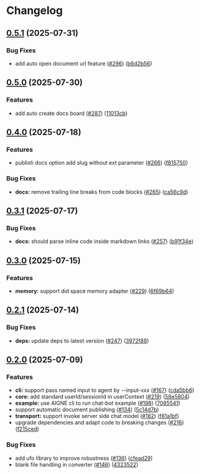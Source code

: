 # Changelog

## [0.5.1](https://github.com/AIGNE-io/aigne-framework/compare/publish-docs-v0.5.0...publish-docs-v0.5.1) (2025-07-31)


### Bug Fixes

* add auto open document url feature ([#296](https://github.com/AIGNE-io/aigne-framework/issues/296)) ([b6d2b56](https://github.com/AIGNE-io/aigne-framework/commit/b6d2b566cc7d209eefc2a7042453832c0f064e36))

## [0.5.0](https://github.com/AIGNE-io/aigne-framework/compare/publish-docs-v0.4.0...publish-docs-v0.5.0) (2025-07-30)


### Features

* add auto create docs board ([#287](https://github.com/AIGNE-io/aigne-framework/issues/287)) ([11013cb](https://github.com/AIGNE-io/aigne-framework/commit/11013cb857b54b89077afbcd76339eb15fdcc666))

## [0.4.0](https://github.com/AIGNE-io/aigne-framework/compare/publish-docs-v0.3.1...publish-docs-v0.4.0) (2025-07-18)


### Features

* publish docs option add slug without ext parameter ([#266](https://github.com/AIGNE-io/aigne-framework/issues/266)) ([f815750](https://github.com/AIGNE-io/aigne-framework/commit/f815750e0359e18ad9686713be9279e8a5819960))


### Bug Fixes

* **docs:** remove trailing line breaks from code blocks ([#265](https://github.com/AIGNE-io/aigne-framework/issues/265)) ([ca56c9d](https://github.com/AIGNE-io/aigne-framework/commit/ca56c9d3061fb8b3a655dd5e89e4b06d9a90c53e))

## [0.3.1](https://github.com/AIGNE-io/aigne-framework/compare/publish-docs-v0.3.0...publish-docs-v0.3.1) (2025-07-17)


### Bug Fixes

* **docs:** should parse inline code inside markdown links ([#257](https://github.com/AIGNE-io/aigne-framework/issues/257)) ([b91f34e](https://github.com/AIGNE-io/aigne-framework/commit/b91f34e09378d3b506fa03ae61e2cede4e08943f))

## [0.3.0](https://github.com/AIGNE-io/aigne-framework/compare/publish-docs-v0.2.1...publish-docs-v0.3.0) (2025-07-15)


### Features

* **memory:** support did space memory adapter ([#229](https://github.com/AIGNE-io/aigne-framework/issues/229)) ([6f69b64](https://github.com/AIGNE-io/aigne-framework/commit/6f69b64e98b963db9d6ab5357306b445385eaa68))

## [0.2.1](https://github.com/AIGNE-io/aigne-framework/compare/publish-docs-v0.2.0...publish-docs-v0.2.1) (2025-07-14)


### Bug Fixes

* **deps:** update deps to latest version ([#247](https://github.com/AIGNE-io/aigne-framework/issues/247)) ([3972f88](https://github.com/AIGNE-io/aigne-framework/commit/3972f887a9abff20c26da6b51c1071cbd54c0bf1))

## [0.2.0](https://github.com/AIGNE-io/aigne-framework/compare/publish-docs-v0.1.1...publish-docs-v0.2.0) (2025-07-09)


### Features

* **cli:** support pass named input to agent by --input-xxx ([#167](https://github.com/AIGNE-io/aigne-framework/issues/167)) ([cda5bb6](https://github.com/AIGNE-io/aigne-framework/commit/cda5bb6baab680787de1a042664fe34c17a84bb1))
* **core:** add standard userId/sessionId in userContext ([#219](https://github.com/AIGNE-io/aigne-framework/issues/219)) ([58e5804](https://github.com/AIGNE-io/aigne-framework/commit/58e5804cf08b1d2fa6e232646fadd70b5db2e007))
* **example:** use AIGNE cli to run chat-bot example ([#198](https://github.com/AIGNE-io/aigne-framework/issues/198)) ([7085541](https://github.com/AIGNE-io/aigne-framework/commit/708554100692f2a557f7329ea78e46c3c870ce10))
* support automatic document publishing ([#134](https://github.com/AIGNE-io/aigne-framework/issues/134)) ([5c14d7b](https://github.com/AIGNE-io/aigne-framework/commit/5c14d7bd0ed2fb054cbf1bd1b9e6b075570ad6ab))
* **transport:** support invoke server side chat model ([#182](https://github.com/AIGNE-io/aigne-framework/issues/182)) ([f81a1bf](https://github.com/AIGNE-io/aigne-framework/commit/f81a1bf883abda1845ccee09b270e5f583e287ab))
* upgrade dependencies and adapt code to breaking changes ([#216](https://github.com/AIGNE-io/aigne-framework/issues/216)) ([f215ced](https://github.com/AIGNE-io/aigne-framework/commit/f215cedc1a57e321164064c33316e496eae8d25f))


### Bug Fixes

* add ufo library to improve robustness ([#136](https://github.com/AIGNE-io/aigne-framework/issues/136)) ([cfead29](https://github.com/AIGNE-io/aigne-framework/commit/cfead294c9783ab8af18a236c71b56758ffad4b8))
* blank file handling in converter ([#146](https://github.com/AIGNE-io/aigne-framework/issues/146)) ([4323522](https://github.com/AIGNE-io/aigne-framework/commit/432352202ab958ed4788cd2eeb81a918831e07e7))
